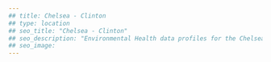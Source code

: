 ```yaml
---
## title: Chelsea - Clinton
## type: location
## seo_title: "Chelsea - Clinton"
## seo_description: "Environmental Health data profiles for the Chelsea - Clinton neighborhood of NYC."
## seo_image: 
---
```

